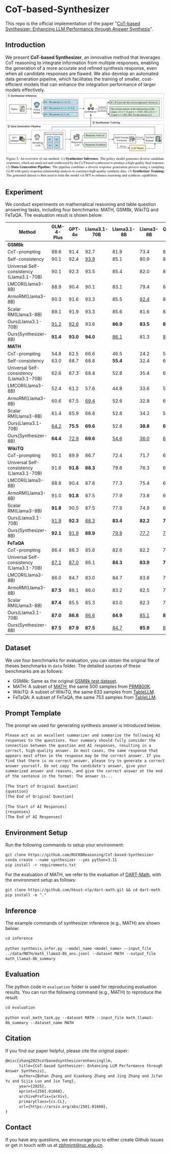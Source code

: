 # CoT-based-Synthesizer
This repo is the official implementation of the paper "[CoT-based Synthesizer: Enhancing LLM Performance through Answer Synthesis](https://arxiv.org/abs/2501.01668)".

## Introduction
We present **CoT-based Synthesizer**, an innovative method that leverages CoT reasoning to integrate information from multiple responses, enabling the generation of a more accurate and refined synthesis response, even when all candidate responses are flawed. We also develop an automated data generation pipeline, which facilitates the training of smaller, cost-efficient models that can enhance the integration performance of larger models effectively.
![Overview](figure/overview.png)

## Experiment
We conduct experiments on mathematical reasoning and table question answering tasks, including four benchmarks: MATH, GSM8k, WikiTQ and FeTaQA. The evaluation result is shown below:

| Method                              | GLM-4-Plus | GPT-4o | Llama3.1-70B | Llama3.1-8B | Llama3-8B | Qwen2-7B | Qwen2.5-14B | Average |
|-------------------------------------|------------|--------|--------------|-------------|-----------|----------|-------------|---------|
| **GSM8k**                           |            |        |              |             |           |          |             |         |
| CoT-prompting                   | 88.6       | 91.4   | 92.7         | 81.9        | 73.4      | 82.0     | 91.2      | 85.9    |
| Self-consistency                              | 90.1       | 92.4   | <ins>93.9</ins>     | 85.1        | 80.9      | 84.3     | <ins>92.3</ins>   | 88.4    |
| Universal Self-consistency (Llama3.1-70B)               | 90.1       | 92.3   | 93.5         | 85.4        | 82.0      | 84.9     | <ins>92.3</ins>    | 88.6    |
| LMCOR(Llama3-8B)                | 88.9       | 90.4   | 90.1         | 83.1        | 79.4      | 84.8     | 89.5        | 86.6    |
| ArmoRM(Llama3-8B)               | 90.3       | 91.6   | 93.3         | 85.5        | <ins>82.4</ins>   | 86.1     | 92.1        | 88.8    |
| Scalar RM(Llama3-8B)            | 89.1       | 91.9   | 93.3         | 85.6        | 81.6      | 85.8     | 91.4        | 88.4    |
| Ours(Llama3.1-70B)                  | <ins>91.2</ins>    | <ins>92.6</ins> | 93.6         | **86.9**    | **83.5**  | **88.3** | <ins>92.3</ins>     | **89.8**|
| Ours(Synthesizer-8B)                     | **91.4**   | **93.0**| **94.0**     |<ins>86.1</ins>     | 81.3      | <ins>86.4</ins>  | **92.7**    | <ins>89.3</ins> |
**MATH**                            |            |        |              |             |           |          |             |         |
| CoT-prompting                   | 54.8       | 62.5   | 66.6         | 46.5        | 24.2      | 57.3     | 74.4        | 55.2    |
| Self-consistency                               | 63.0       | 68.7   | 68.8         | **55.4**    | 32.4      | 61.0     | 76.6        | 60.8    |
| Universal Self-consistency (Llama3.1-70B)               | 62.6       | 67.3   | 68.4         | 52.8        | 35.4      | 62.2     | <ins>78.2</ins>    | 61.0    |
| LMCOR(Llama3-8B)                | 52.4       | 61.2   | 57.6         | 44.8        | 33.6      | 51.6     | 64.0        | 52.2    |
| ArmoRM(Llama3-8B)               | 60.6       | 67.5   | <ins>69.4</ins>     | 52.6        | 32.8      | 60.2     | 77.2        | 60.0    |
| Scalar RM(Llama3-8B)            | 61.4       | 65.9   | 66.8         | 52.8        | 34.2      | 59.4     | 77.6        | 59.7    |
| Ours(Llama3.1-70B)                  | <ins>64.2</ins>   | **75.5**| **69.6**     | 52.8        | **38.8**  | **63.6** | **79.0**    | **63.4**|
| Ours(Synthesizer-8B)                | **64.4**   | <ins>72.9</ins> | **69.6**     | <ins>54.6</ins>   | <ins>36.0</ins>  | <ins>62.4</ins> | <ins>78.2</ins>    | <ins>62.6</ins> |
**WikiTQ**                          |            |        |              |             |           |          |             |         |
| CoT-prompting                   | 90.1       | 89.9   | 86.7         | 72.4        | 71.7      | 63.8     | 77.9        | 78.9    |
| Universal Self-consistency (Llama3.1-70B)               | 91.6       | **91.8**| **88.3**     | 79.6        | 76.3      | 69.2     | **81.5**    | 82.6    |
| LMCOR(Llama3-8B)                | 88.8       | 90.4   | 87.8         | 77.3        | 75.4      | 69.2     | 81.4        | 81.5    |
| ArmoRM(Llama3-8B)               | 91.0       | **91.8**| 87.5         | 77.9        | 73.8      | 69.4     | 81.2        | 81.8    |
| Scalar RM(Llama3-8B)            | **91.8**   | 90.5   | 87.5         | 77.6        | 74.9      | 69.8     | 80.1        | 81.7    |
| Ours(Llama3.1-70B)                  | <ins>91.9</ins>  | **92.3**| <ins>88.3</ins>     | **83.4**    | **82.2**  | **78.0** | **84.2**    | **85.8**|
| Ours(Synthesizer-8B)                     | **92.1**   | <ins>91.9</ins>| **88.9**     | <ins>79.9</ins>    | <ins>77.7</ins>  | <ins>72.2</ins> | <ins>82.4</ins>   | <ins>83.6</ins>|
**FeTaQA**                          |            |        |              |             |           |          |             |         |
| CoT-prompting                   | 86.4       | 86.3   | 85.6         | 82.6        | 82.2      | 73.5     | 82.7        | 82.8    |
| Universal Self-consistency (Llama3.1-70B)               | <ins>87.1</ins>   | <ins>87.0</ins>| 86.1         | **84.3**    | **83.9**  | **77.5** | **84.1**    | **84.3**|
| LMCOR(Llama3-8B)                | 86.0       | 84.7   | 83.0         | 84.7        | 83.8      | 79.9     | 83.2        | 83.6    |
| ArmoRM(Llama3-8B)               | **87.5**   | 86.1   | 86.0         | 83.2        | 82.5      | 76.1     | 82.9        | 83.5    |
| Scalar RM(Llama3-8B)            | **87.4**   | 85.5   | 85.3         | 83.0        | 82.3      | 75.1     | 83.3        | 83.1    |
| Ours(Llama3.1-70B)                  | **87.0**   | **86.8**| <ins>86.6</ins>    | **84.9**    | <ins>85.1</ins>  | **82.3** | <ins>84.1</ins>    | <ins>85.3</ins>|
| Ours(Synthesizer-8B)                     | **87.5**   | **87.9**| **87.5**     | <ins>84.7</ins>    | **85.9**  | <ins>82.1</ins> | **86.6**    | **86.0**|


## Dataset
We use four benchmarks for evaluation, you can obtain the original file of theses benchmarks in ```data``` folder. The detailed sources of these benchmarks are as follows:
- GSM8k: Same as the original [GSM8k test dataset](https://github.com/openai/grade-school-math).
- MATH: A subset of [MATH](https://github.com/hendrycks/math/), the same 500 samples from [PRM800K](https://github.com/openai/prm800k).
- WikiTQ: A subset of WikiTQ, the same 633 samples from [TableLLM](https://github.com/RUCKBReasoning/TableLLM).
- FeTaQA: A subset of FeTaQA, the same 753 samples from [TableLLM](https://github.com/RUCKBReasoning/TableLLM).


## Prompt Template
The prompt we used for generating synthesis answer is introduced below.

```
Please act as an excellent summarizer and summarize the following AI responses to the questions. Your summary should fully consider the connection between the question and AI responses, resulting in a correct, high-quality answer. In most cases, the same response that appears most often in the response may be the correct answer. If you find that there is no correct answer, please try to generate a correct answer yourself. Do not copy The candidate's answer, give your summarized answer and reasons, and give the correct answer at the end of the sentence in the format: The answer is...

[The Start of Original Question]
{question}
[The End of Original Question]

[The Start of AI Responses]
{responses}
[The End of AI Responses]
```


## Environment Setup
Run the following commands to setup your environment:

```
git clone https://github.com/RUCKBReasoning/CoT-based-Synthesizer
conda create --name synthesizer --yes python=3.11
pip install -r requirements.txt
```

For the evaluation of MATH, we refer to the evaluation of [DART-Math](https://github.com/hkust-nlp/dart-math), with the environment setup as follows:
```
git clone https://github.com/hkust-nlp/dart-math.git && cd dart-math
pip install -e "."
```

## Inference
The example commands of synthesizer inference (e.g., MATH) are shown below:
```
cd inference

python synthesis_infer.py --model_name <model_name> --input_file ../data/MATH/math_llama3-8b_ans.jsonl --dataset MATH --output_file math_llama3-8b_summary
```

## Evaluation

The python code in ```evaluation``` folder is used for reproducing evaluation results. You can run the following command (e.g., MATH) to reproduce the result:
```
cd evaluation

python eval_math_task.py --dataset MATH --input_file math_llama3-8b_summary --dataset_name MATH
```

## Citation
If you find our paper helpful, please cite the original paper:
```
@misc{zhang2025cotbasedsynthesizerenhancingllm,
      title={CoT-based Synthesizer: Enhancing LLM Performance through Answer Synthesis}, 
      author={Bohan Zhang and Xiaokang Zhang and Jing Zhang and Jifan Yu and Sijia Luo and Jie Tang},
      year={2025},
      eprint={2501.01668},
      archivePrefix={arXiv},
      primaryClass={cs.CL},
      url={https://arxiv.org/abs/2501.01668}, 
}
```
## Contact

If you have any questions, we encourage you to either create Github issues or get in touch with us at <zbhmint@ruc.edu.cn>.
